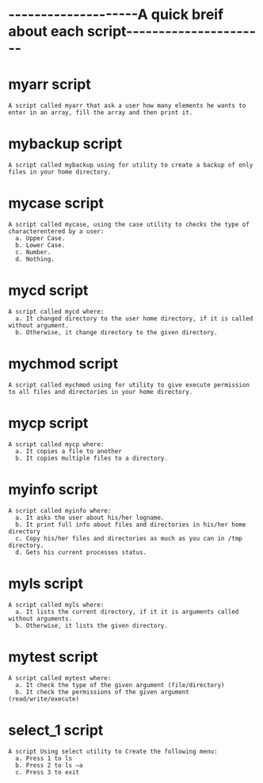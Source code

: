 
# --------------------A quick breif about each script----------------------

# myarr script
    A script called myarr that ask a user how many elements he wants to enter in an array, fill the array and then print it.

# mybackup script
    A script called mybackup using for utility to create a backup of only files in your home directory.

# mycase script
    A script called mycase, using the case utility to checks the type of characterentered by a user:
      a. Upper Case.
      b. Lower Case. 
      c. Number. 
      d. Nothing.
   
# mycd script
    A script called mycd where:
      a. It changed directory to the user home directory, if it is called without argument.
      b. Otherwise, it change directory to the given directory.

# mychmod script
    A script called mychmod using for utility to give execute permission to all files and directories in your home directory.

# mycp script
    A script called mycp where:
      a. It copies a file to another
      b. It copies multiple files to a directory.

# myinfo script
    A script called myinfo where:
      a. It asks the user about his/her logname.
      b. It print full info about files and directories in his/her home directory
      c. Copy his/her files and directories as much as you can in /tmp directory.
      d. Gets his current processes status.
    
# myls script
    A script called myls where:
      a. It lists the current directory, if it it is arguments called without arguments.
      b. Otherwise, it lists the given directory.

# mytest script
    A script called mytest where:
      a. It check the type of the given argument (file/directory)
      b. It check the permissions of the given argument (read/write/execute)
    
# select_1 script
    A script Using select utility to Create the following menu:
      a. Press 1 to ls
      b. Press 2 to ls –a
      c. Press 3 to exit


    

    

   

   

   
